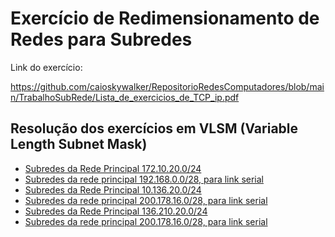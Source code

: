 <!DOCTYPE html>
<html lang="pt-BR">
<head>
    <meta charset="UTF-8">
    <meta name="viewport" content="width=device-width, initial-scale=1.0">
</head>
<body>
    <h1>Exercício de Redimensionamento de Redes para Subredes</h1>
    <p>Link do exercício:</p>
    <a href="https://github.com/caioskywalker/RepositorioRedesComputadores/blob/main/TrabalhoSubRede/Lista_de_exercicios_de_TCP_ip.pdf">
        https://github.com/caioskywalker/RepositorioRedesComputadores/blob/main/TrabalhoSubRede/Lista_de_exercicios_de_TCP_ip.pdf
    </a>
    <h2>Resolução dos exercícios em VLSM (Variable Length Subnet Mask)</h2>
    <ul>
        <li>
            <a href="https://github.com/caioskywalker/RepositorioRedesComputadores/blob/main/TrabalhoSubRede/IMG-20240717-WA0446.jpg">
                Subredes da Rede Principal 172.10.20.0/24
            </a>
        </li>
        <li>
            <a href="https://github.com/caioskywalker/RepositorioRedesComputadores/blob/main/TrabalhoSubRede/IMG-20240717-WA0447.jpg">
                Subredes da rede principal 192.168.0.0/28, para link serial
            </a>
        </li>
        <li>
            <a href="https://github.com/caioskywalker/RepositorioRedesComputadores/blob/main/TrabalhoSubRede/IMG-20240717-WA0448.jpg">
                Subredes da Rede Principal 10.136.20.0/24
            </a>
        </li>
        <li>
            <a href="https://github.com/caioskywalker/RepositorioRedesComputadores/blob/main/TrabalhoSubRede/IMG-20240717-WA0449.jpg">
                Subredes da rede principal 200.178.16.0/28, para link serial
            </a>
        </li>
        <li>
            <a href="https://github.com/caioskywalker/RepositorioRedesComputadores/blob/main/TrabalhoSubRede/IMG-20240717-WA0450.jpg">
                Subredes da Rede Principal 136.210.20.0/24
            </a>
        </li>
        <li>
            <a href="https://github.com/caioskywalker/RepositorioRedesComputadores/blob/main/TrabalhoSubRede/IMG-20240717-WA0451.jpg">
                Subredes da rede principal 200.178.16.0/28, para link serial
            </a>
        </li>
    </ul>
</body>
</html>


 
